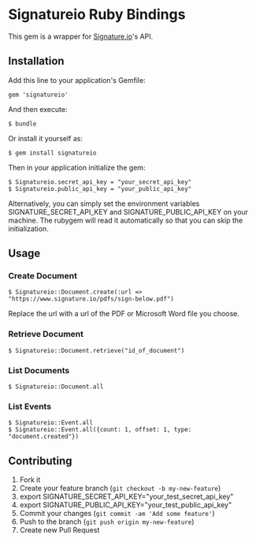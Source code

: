 # Signatureio Ruby Bindings

This gem is a wrapper for [Signature.io](https://www.signature.io)'s API.

## Installation

Add this line to your application's Gemfile:

    gem 'signatureio'

And then execute:

    $ bundle

Or install it yourself as:

    $ gem install signatureio

Then in your application initialize the gem:

    $ Signatureio.secret_api_key = "your_secret_api_key"
    $ Signatureio.public_api_key = "your_public_api_key"

Alternatively, you can simply set the environment variables SIGNATURE_SECRET_API_KEY and SIGNATURE_PUBLIC_API_KEY on your machine. The rubygem will read it automatically so that you can skip the initialization.

## Usage

### Create Document

    $ Signatureio::Document.create(:url => "https://www.signature.io/pdfs/sign-below.pdf")

Replace the url with a url of the PDF or Microsoft Word file you choose.

### Retrieve Document

    $ Signatureio::Document.retrieve("id_of_document")

### List Documents

    $ Signatureio::Document.all

### List Events

    $ Signatureio::Event.all
    $ Signatureio::Event.all({count: 1, offset: 1, type: "document.created"})

## Contributing

1. Fork it
2. Create your feature branch (`git checkout -b my-new-feature`)
3. export SIGNATURE_SECRET_API_KEY="your_test_secret_api_key"
4. export SIGNATURE_PUBLIC_API_KEY="your_test_public_api_key"
5. Commit your changes (`git commit -am 'Add some feature'`)
6. Push to the branch (`git push origin my-new-feature`)
7. Create new Pull Request
